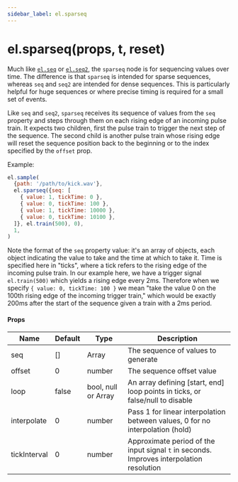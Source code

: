 ```yaml
---
sidebar_label: el.sparseq
---
```


# el.sparseq(props, t, reset)

Much like [`el.seq`](./seq.md) or [`el.seq2`](./seq2.md), the `sparseq` node is for
sequencing values over time. The difference is that `sparseq` is intended for sparse
sequences, whereas `seq` and `seq2` are intended for dense sequences. This is particularly
helpful for huge sequences or where precise timing is required for a small set of events.

Like `seq` and `seq2`, `sparseq` receives its sequence of values from the `seq` property
and steps through them on each rising edge of an incoming pulse train. It expects two children, first
the pulse train to trigger the next step of the sequence. The second child is another pulse train whose rising
edge will reset the sequence position back to the beginning or to the index specified by the `offset` prop.

Example:
```js
el.sample(
  {path: '/path/to/kick.wav'},
  el.sparseq({seq: [
    { value: 1, tickTime: 0 },
    { value: 0, tickTime: 100 },
    { value: 1, tickTime: 10000 },
    { value: 0, tickTime: 10100 },
  ]}, el.train(500), 0),
  1,
)
```

Note the format of the `seq` property value: it's an array of objects, each object indicating the
value to take and the time at which to take it. Time is specified here in "ticks", where a tick refers
to the rising edge of the incoming pulse train. In our example here, we have a trigger signal `el.train(500)`
which yields a rising edge every 2ms. Therefore when we specify `{ value: 0, tickTime: 100 }` we mean "take
the value 0 on the 100th rising edge of the incoming trigger train," which would be exactly 200ms after the
start of the sequence given a train with a 2ms period.

#### Props

| Name         | Default  | Type                | Description                                                                              |
| ------------ | -------- | ------------------- | ---------------------------------------------------------------------------------------- |
| seq          | []       | Array               | The sequence of values to generate                                                       |
| offset       | 0        | number              | The sequence offset value                                                                |
| loop         | false    | bool, null or Array | An array defining [start, end] loop points in ticks, or false/null to disable            |
| interpolate  | 0        | number              | Pass 1 for linear interpolation between values, 0 for no interpolation (hold)            |
| tickInterval | 0        | number              | Approximate period of the input signal `t` in seconds. Improves interpolation resolution |

